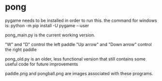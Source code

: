 # pong

pygame needs to be installed in order to run this. the command for windows is: python -m pip install -U pygame --user

pong_main.py is the current working version. 

"W" and "D" control the left paddle
"Up arrow" and "Down arrow" control the right paddle

pong_old.py is an older, less functional version that still contains some useful code for future improvements 

paddle.png and pongball.png are images associated with these programs.
